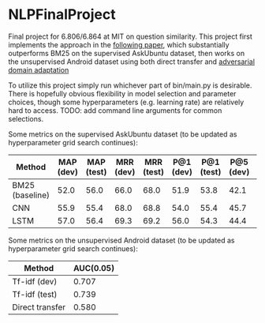 # NLPFinalProject

Final project for 6.806/6.864 at MIT on question similarity. This project first implements the approach in the [following paper](https://arxiv.org/pdf/1512.05726.pdf), which substantially outperforms BM25 on the supervised AskUbuntu dataset, then works on the unsupervised Android dataset using both direct transfer and [adversarial domain adaptation](https://arxiv.org/pdf/1409.7495.pdf)

To utilize this project simply run whichever part of bin/main.py is desirable. There is hopefully obvious flexibility in model selection and parameter choices, though some hyperparameters (e.g. learning rate) are relatively hard to access. TODO: add command line arguments for common selections.

Some metrics on the supervised AskUbuntu dataset (to be updated as hyperparameter grid search continues):

| Method | MAP (dev) | MAP (test) | MRR (dev) | MRR (test) | P@1 (dev) | P@1 (test) | P@5 (dev) | P@5 (test) |
| --- | --- | --- | --- | --- | --- | --- | --- | --- |
| BM25 (baseline) | 52.0 | 56.0 | 66.0 | 68.0 | 51.9 | 53.8 | 42.1 | 42.5 |
| CNN | 55.9 | 55.4 | 68.0 | 68.8 | 54.0 | 55.4 | 45.7 | 43.4 |
| LSTM | 57.0 | 56.4 | 69.3 | 69.2 | 56.0 | 54.3 | 44.4 | 42.7 |

Some metrics on the unsupervised Android dataset (to be updated as hyperparameter grid search continues):

| Method | AUC(0.05) |
| --- | --- |
| Tf-idf (dev) | 0.707 |
| Tf-idf (test) | 0.739 |
| Direct transfer | 0.580 |
